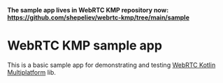 **The sample app lives in WebRTC KMP repository now: https://github.com/shepeliev/webrtc-kmp/tree/main/sample**

# WebRTC KMP sample app
This is a basic sample app for demonstrating and testing [WebRTC Kotlin Multiplatform](https://github.com/shepeliev/webrtc-kmp) lib.
